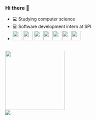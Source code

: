### Hi there 👋

- 💻 Studying computer science
- 💻 Software development intern at SPI
- <img height="30em" src="https://cdn.jsdelivr.net/gh/devicons/devicon@latest/icons/java/java-original.svg"/> <img height="30em" src="https://cdn.jsdelivr.net/gh/devicons/devicon@latest/icons/javascript/javascript-original.svg"/> <img height="30em" src="https://cdn.jsdelivr.net/gh/devicons/devicon@latest/icons/csharp/csharp-original.svg"/><img height="30em" src="https://cdn.jsdelivr.net/gh/devicons/devicon@latest/icons/c/c-original.svg"/><img height="30em" src="https://cdn.jsdelivr.net/gh/devicons/devicon@latest/icons/html5/html5-original-wordmark.svg"/><img height="30em" src="https://cdn.jsdelivr.net/gh/devicons/devicon@latest/icons/css3/css3-original-wordmark.svg"/><img height="30em" src="https://cdn.jsdelivr.net/gh/devicons/devicon@latest/icons/php/php-original.svg"/>
<br>

  <img height="190em" src="https://github-readme-stats.vercel.app/api/top-langs/?username=guilhermewilias&layout=compact&langs_count=7&theme=yeblu"/>
  <!--<img height="160em" src="https://github-readme-stats.vercel.app/api?username=guilhermewilias&show_icons=true&theme=yeblu&include_all_commits=true&count_private=true&layout=compact"/>--!>

  
<div>
 <a href="https://www.linkedin.com/in/guilhermewilias/" target="_blank"><img src="https://img.shields.io/badge/-LinkedIn-%230077B5?style=for-the-badge&logo=linkedin&logoColor=white" target="_blank"></a> 
</div>



          


